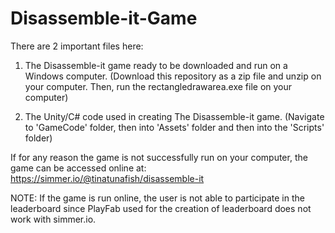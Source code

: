 # Disassemble-it-Game

There are 2 important files here:
  1. The Disassemble-it game ready to be downloaded and run on a Windows computer. (Download this repository as a zip file and unzip on your computer. Then, run the rectangledrawarea.exe file on your computer)
  
  2. The Unity/C# code used in creating The Disassemble-it game. (Navigate to 'GameCode' folder, then into 'Assets' folder and then into the 'Scripts' folder)

If for any reason the game is not successfully run on your computer, the game can be accessed online at: https://simmer.io/@tinatunafish/disassemble-it

  NOTE: If the game is run online, the user is not able to participate in the leaderboard since PlayFab used for the creation of leaderboard does not work with simmer.io.

